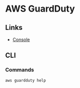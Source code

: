 # AWS Guard​Duty

## Links

- [Console](https://console.aws.amazon.com/guardduty/home?region=us-east-1#/)

## CLI

### Commands

```sh
aws guardduty help
```
